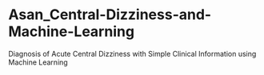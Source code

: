 # Asan_Central-Dizziness-and-Machine-Learning
Diagnosis of Acute Central Dizziness with Simple Clinical Information using Machine Learning

